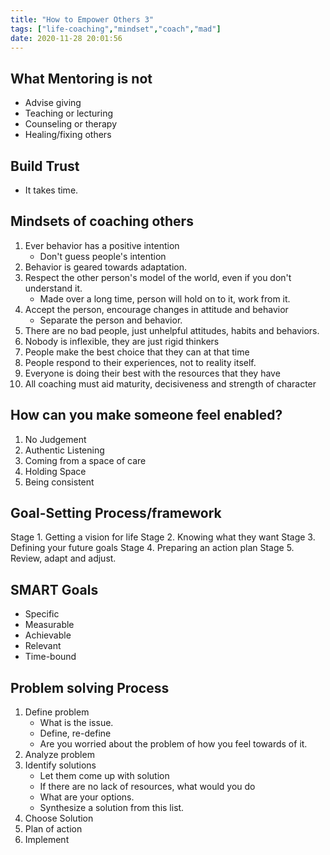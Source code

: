 ```yaml
---
title: "How to Empower Others 3"
tags: ["life-coaching","mindset","coach","mad"]
date: 2020-11-28 20:01:56
---
```


## What Mentoring is not
- Advise giving
- Teaching or lecturing
- Counseling or therapy
- Healing/fixing others

## Build Trust

- It takes time.

## Mindsets of coaching others

1. Ever behavior has a positive intention
	- Don't guess people's intention
2. Behavior is geared towards adaptation.
3. Respect the other person's model of the world, even if you don't understand it.
	- Made over a long time, person will hold on to it, work from it.
4. Accept the person, encourage changes in attitude and behavior
	- Separate the person and behavior.
5. There are no bad people, just unhelpful attitudes, habits and behaviors.
6. Nobody is inflexible, they are just rigid thinkers
7. People make the best choice that they can at that time
8. People respond to their experiences, not to reality itself.
9. Everyone is doing their best with the resources that they have
10. All coaching must aid maturity, decisiveness and strength of character

## How can you make someone feel enabled?

1. No Judgement
2. Authentic Listening
3. Coming from a space of care
4. Holding Space
5. Being consistent

## Goal-Setting Process/framework
Stage 1. Getting a vision for life
Stage 2. Knowing what they want
Stage 3. Defining your future goals
Stage 4. Preparing an action plan
Stage 5. Review, adapt and adjust.

## SMART Goals
- Specific
- Measurable
- Achievable
- Relevant
- Time-bound

## Problem solving Process

1. Define problem
	- What is the issue. 
	- Define, re-define
	- Are you worried about the problem of how you feel towards of it.
2. Analyze problem
3. Identify solutions
	- Let them come up with solution
	- If there are no lack of resources, what would you do
	- What are your options.
	- Synthesize a solution from this list.
4. Choose Solution
5. Plan of action
6. Implement


